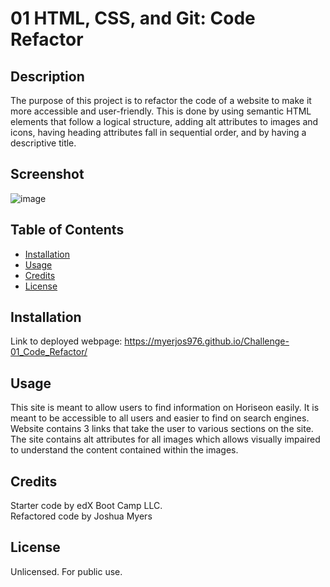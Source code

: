 # 01 HTML, CSS, and Git: Code Refactor

## Description

The purpose of this project is to refactor the code of a website to make it more accessible and user-friendly. This is done by using semantic HTML elements that follow a logical structure, adding alt attributes to images and icons, having heading attributes fall in sequential order, and by having a descriptive title. 

## Screenshot
![image](https://user-images.githubusercontent.com/122832005/222021364-33a17537-678c-4d6e-9893-482177dad38c.png)

## Table of Contents

- [Installation](#installation)
- [Usage](#usage)
- [Credits](#credits)
- [License](#license)

## Installation
Link to deployed webpage: https://myerjos976.github.io/Challenge-01_Code_Refactor/


## Usage

This site is meant to allow users to find information on Horiseon easily. It is meant to be accessible to all users and easier to find on search engines. Website contains 3 links that take the user to various sections on the site. The site contains alt attributes for all images which allows visually impaired to understand the content contained within the images.

## Credits

Starter code by edX Boot Camp LLC. <br/>
Refactored code by Joshua Myers

## License
Unlicensed. For public use. 
